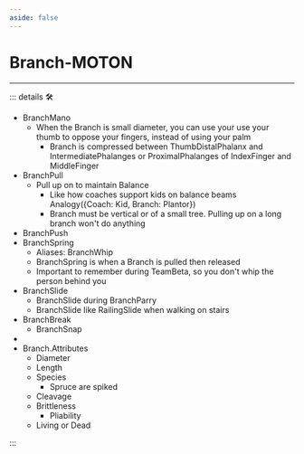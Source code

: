 ```yaml
---
aside: false
---
```

# Branch-MOTON

---

<!-- =================================================== -->
<!-- =================================================== -->
<!-- =================================================== -->
<!-- =================================================== -->
<!-- =================================================== -->
::: details 🛠

- BranchMano
    - When the Branch is small diameter, you can use your use your thumb to oppose your fingers, instead of using your palm
        - Branch is compressed between ThumbDistalPhalanx and IntermediatePhalanges or ProximalPhalanges of IndexFinger and MiddleFinger
- BranchPull
    - Pull up on to maintain Balance
        - Like how coaches support kids on balance beams Analogy({Coach: Kid, Branch: Plantor})
        - Branch must be vertical or of a small tree. Pulling up on a long branch won't do anything
- BranchPush
- BranchSpring
    - Aliases: BranchWhip
    - BranchSpring is when a Branch is pulled then released
    - Important to remember during TeamBeta, so you don't whip the person behind you
- BranchSlide
    - BranchSlide during BranchParry
    - BranchSlide like RailingSlide when walking on stairs
- BranchBreak
    - BranchSnap
-
- Branch.Attributes
    - Diameter
    - Length
    - Species
        - Spruce are spiked
    - Cleavage
    - Brittleness
        - Pliability
    - Living or Dead

:::
